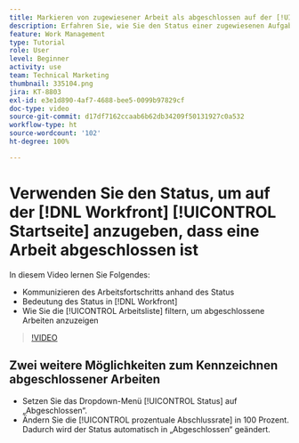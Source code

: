 ```yaml
---
title: Markieren von zugewiesener Arbeit als abgeschlossen auf der [!UICONTROL Startseite]
description: Erfahren Sie, wie Sie den Status einer zugewiesenen Aufgabe oder eines Problems ändern können, um über die [!UICONTROL Arbeitsliste] anzugeben, dass die Aufgabe abgeschlossen ist. Filtern Sie dann die Liste, um nur abgeschlossene Arbeiten anzuzeigen.
feature: Work Management
type: Tutorial
role: User
level: Beginner
activity: use
team: Technical Marketing
thumbnail: 335104.png
jira: KT-8803
exl-id: e3e1d890-4af7-4688-bee5-0099b97829cf
doc-type: video
source-git-commit: d17df7162ccaab6b62db34209f50131927c0a532
workflow-type: ht
source-wordcount: '102'
ht-degree: 100%

---
```


# Verwenden Sie den Status, um auf der [!DNL Workfront] [!UICONTROL Startseite] anzugeben, dass eine Arbeit abgeschlossen ist

In diesem Video lernen Sie Folgendes:

* Kommunizieren des Arbeitsfortschritts anhand des Status
* Bedeutung des Status in [!DNL  Workfront]
* Wie Sie die [!UICONTROL Arbeitsliste] filtern, um abgeschlossene Arbeiten anzuzeigen

>[!VIDEO](https://video.tv.adobe.com/v/335104/?quality=12&learn=on&enablevpops)


## Zwei weitere Möglichkeiten zum Kennzeichnen abgeschlossener Arbeiten

* Setzen Sie das Dropdown-Menü [!UICONTROL Status] auf „Abgeschlossen“.
* Ändern Sie die [!UICONTROL prozentuale Abschlussrate] in 100 Prozent. Dadurch wird der Status automatisch in „Abgeschlossen“ geändert.

<!---
learn more URLs
--->
